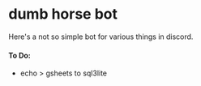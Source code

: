 # dumb horse bot

Here's a not so simple bot for various things in discord.
  
#### To Do:

* echo > gsheets to sql3lite
